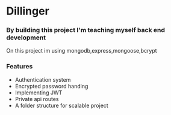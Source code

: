 # Dillinger

### By building this project I'm teaching myself back end development

On this project im using mongodb,express,mongoose,bcrypt

### Features

-   Authentication system
-   Encrypted password handing
-   Implementing JWT
-   Private api routes
-   A folder structure for scalable project
